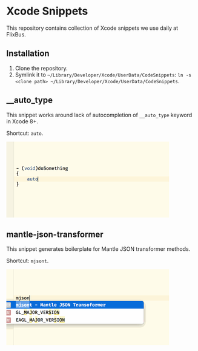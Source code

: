 # Xcode Snippets

This repository contains collection of Xcode snippets we use daily at FlixBus.

## Installation

1. Clone the repository.
2. Symlink it to `~/Library/Developer/Xcode/UserData/CodeSnippets`: `ln -s <clone path> ~/Library/Developer/Xcode/UserData/CodeSnippets`.

## __auto_type

This snippet works around lack of autocompletion of `__auto_type` keyword in Xcode 8+.

Shortcut: `auto`.

![__auto_type](images/__auto_type.gif)

## mantle-json-transformer

This snippet generates boilerplate for Mantle JSON transformer methods.

Shortcut: `mjsont`.

![mantle-json-transformer](images/mantle-json-transformer.gif)
